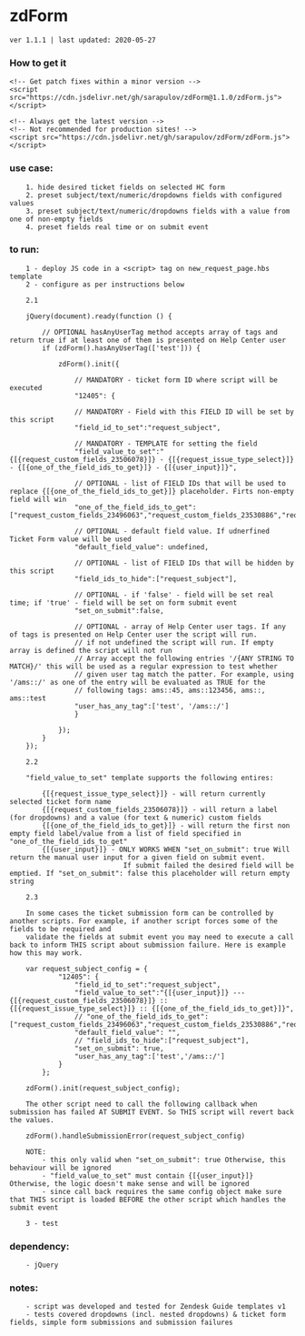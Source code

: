 # zdForm
    
    ver 1.1.1 | last updated: 2020-05-27

### How to get it

```
<!-- Get patch fixes within a minor version -->
<script src="https://cdn.jsdelivr.net/gh/sarapulov/zdForm@1.1.0/zdForm.js"></script>

<!-- Always get the latest version -->
<!-- Not recommended for production sites! -->
<script src="https://cdn.jsdelivr.net/gh/sarapulov/zdForm/zdForm.js"></script>
```

### use case:

        1. hide desired ticket fields on selected HC form
        2. preset subject/text/numeric/dropdowns fields with configured values
        3. preset subject/text/numeric/dropdowns fields with a value from one of non-empty fields 
        4. preset fields real time or on submit event

### to run:

        1 - deploy JS code in a <script> tag on new_request_page.hbs template
        2 - configure as per instructions below

        2.1

        jQuery(document).ready(function () {
            
            // OPTIONAL hasAnyUserTag method accepts array of tags and return true if at least one of them is presented on Help Center user
            if (zdForm().hasAnyUserTag(['test'])) {
                
                zdForm().init({

                    // MANDATORY - ticket form ID where script will be executed
                    "12405": {
                    
                    // MANDATORY - Field with this FIELD ID will be set by this script
                    "field_id_to_set":"request_subject", 
                    
                    // MANDATORY - TEMPLATE for setting the field
                    "field_value_to_set":"{[{request_custom_fields_23506078}]} - {[{request_issue_type_select}]} - {[{one_of_the_field_ids_to_get}]} - {[{user_input}]}",
                    
                    // OPTIONAL - list of FIELD IDs that will be used to replace {[{one_of_the_field_ids_to_get}]} placeholder. Firts non-empty field will win
                    "one_of_the_field_ids_to_get":["request_custom_fields_23496063","request_custom_fields_23530886","request_custom_fields_23502577"],
                    
                    // OPTIONAL - default field value. If udnerfined Ticket Form value will be used
                    "default_field_value": undefined,
                    
                    // OPTIONAL - list of FIELD IDs that will be hidden by this script
                    "field_ids_to_hide":["request_subject"],
                    
                    // OPTIONAL - if 'false' - field will be set real time; if 'true' - field will be set on form submit event
                    "set_on_submit":false,

                    // OPTIONAL - array of Help Center user tags. If any of tags is presented on Help Center user the script will run.
                    // if not undefined the script will run. If empty array is defined the script will not run
                    // Array accept the following entries '/{ANY STRING TO MATCH}/' this will be used as a regular expression to test whether
                    // given user tag match the patter. For example, using '/ams::/' as one of the entry will be evaluated as TRUE for the
                    // following tags: ams::45, ams::123456, ams::, ams::test
                    "user_has_any_tag":['test', '/ams::/']
                    }
                
                });
            }
        });

        2.2

        "field_value_to_set" template supports the following entires:

            {[{request_issue_type_select}]} - will return currently selected ticket form name
            {[{request_custom_fields_23506078}]} - will return a label (for dropdowns) and a value (for text & numeric) custom fields
            {[{one_of_the_field_ids_to_get}]} - will return the first non empty field label/value from a list of field specified in "one_of_the_field_ids_to_get"
            {[{user_input}]} - ONLY WORKS WHEN "set_on_submit": true Will return the manual user input for a given field on submit event.
                                If submit failed the desired field will be emptied. If "set_on_submit": false this placeholder will return empty string

        2.3

        In some cases the ticket submission form can be controlled by another scripts. For example, if another script forces some of the fields to be required and
        validate the fields at submit event you may need to execute a call back to inform THIS script about submission failure. Here is example how this may work.

        var request_subject_config = {
                "12405": {
                    "field_id_to_set":"request_subject",
                    "field_value_to_set":"{[{user_input}]} --- {[{request_custom_fields_23506078}]} :: {[{request_issue_type_select}]} :: {[{one_of_the_field_ids_to_get}]}",
                    // "one_of_the_field_ids_to_get":["request_custom_fields_23496063","request_custom_fields_23530886","request_custom_fields_23502577"],
                    "default_field_value": "",
                    // "field_ids_to_hide":["request_subject"],
                    "set_on_submit": true,
                    "user_has_any_tag":['test','/ams::/']
                }
            };

        zdForm().init(request_subject_config);

        The other script need to call the following callback when submission has failed AT SUBMIT EVENT. So THIS script will revert back the values.

        zdForm().handleSubmissionError(request_subject_config)

        NOTE:
            - this only valid when "set_on_submit": true Otherwise, this behaviour will be ignored
            - "field_value_to_set" must contain {[{user_input}]} Otherwise, the logic doesn't make sense and will be ignored
            - since call back requires the same config object make sure that THIS script is loaded BEFORE the other script which handles the submit event

        3 - test

### dependency:

        - jQuery

### notes:

        - script was developed and tested for Zendesk Guide templates v1
        - tests covered dropdowns (incl. nested dropdowns) & ticket form fields, simple form submissions and submission failures